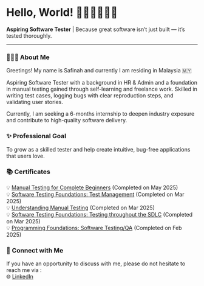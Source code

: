 # Hello, World! 👋🏻👋🏻👋🏻
<b>Aspiring Software Tester</b> | Because great software isn’t just built — it’s tested thoroughly.

---
### 👩🏻‍💻 About Me 

Greetings! My name is Safinah and currently I am residing in Malaysia 🇲🇾

Aspiring Software Tester with a background in HR & Admin and a foundation in manual testing gained through self-learning and freelance work. Skilled in writing test cases, logging bugs with clear reproduction steps, and validating user stories.<br>

Currently, I am seeking a 6-months internship to deepen industry exposure and contribute to high-quality software delivery.

### ✨ Professional Goal

To grow as a skilled tester and help create intuitive, bug-free applications that users love.

### 📚 Certificates
💡 [Manual Testing for Complete Beginners](https://www.udemy.com/certificate/UC-a24ceef4-d14d-4234-9f20-c89399879fc1/) (Completed on May 2025) <br>
💡  [Software Testing Foundations: Test Management](https://www.linkedin.com/learning/certificates/550c066b85698d6773f9bedc1a41e9ae4c8d337bb823bddefc40337a8e7d6bf3?lipi=urn%3Ali%3Apage%3Ad_flagship3_profile_view_base_certifications_details%3BWiHBTWfUQXycvI1HLIKe8w%3D%3D) (Completed on Mar 2025)  <br>
💡  [Understanding Manual Testing](https://www.linkedin.com/learning/certificates/0a444550089b02346f5c8eb93800f52a8d52ffc8c317fc7b03654d731c063792?lipi=urn%3Ali%3Apage%3Ad_flagship3_profile_view_base_certifications_details%3BWiHBTWfUQXycvI1HLIKe8w%3D%3D) (Completed on Mar 2025)  <br>
💡  [Software Testing Foundations: Testing throughout the SDLC](https://www.linkedin.com/learning/certificates/1289cfcdfd4fe5729bd186fb740a55e098b7a38f1df415a34f1c8f32f7e124b2?lipi=urn%3Ali%3Apage%3Ad_flagship3_profile_view_base_certifications_details%3BWiHBTWfUQXycvI1HLIKe8w%3D%3D) (Completed on Mar 2025)  <br>
💡 [Programming Foundations: Software Testing/QA](https://www.linkedin.com/learning/certificates/8f0b26da46ec98df342cfc4feb5fbbf9806fae3abb8569c6756b989edba43784) (Completed on Feb 2025)<br>


### 🔗 Connect with Me

If you have an opportunity to discuss with me, please do not hesitate to reach me via :<br>
🌐 [LinkedIn](https://www.linkedin.com/in/safinah-rashid/) <br>
